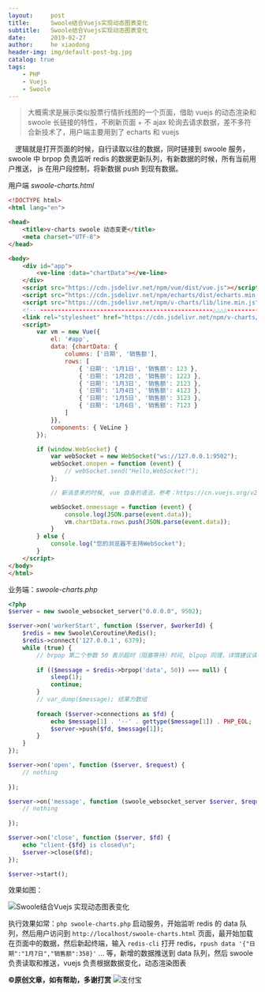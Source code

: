 ```yaml
---
layout:     post
title:      Swoole结合Vuejs实现动态图表变化
subtitle:   Swoole结合Vuejs实现动态图表变化
date:       2019-02-27
author:     he xiaodong
header-img: img/default-post-bg.jpg
catalog: true
tags:
    - PHP
    - Vuejs
    - Swoole
---
```


> 大概需求是展示类似股票行情折线图的一个页面，借助 vuejs 的动态渲染和 swoole 长链接的特性，不刷新页面 + 不 ajax 轮询去请求数据，差不多符合新技术了，用户端主要用到了 echarts 和 vuejs

&ensp;&ensp;逻辑就是打开页面的时候，自行读取以往的数据，同时链接到 swoole 服务，swoole 中 brpop 负责监听 redis 的数据更新队列，有新数据的时候，所有当前用户推送， js 在用户段控制，将新数据 push 到现有数据。

用户端 *swoole-charts.html*

```html
<!DOCTYPE html>
<html lang="en">

<head>
    <title>v-charts swoole 动态变更</title>
    <meta charset="UTF-8">
</head>

<body>
    <div id="app">
        <ve-line :data="chartData"></ve-line>
    </div>
    <script src="https://cdn.jsdelivr.net/npm/vue/dist/vue.js"></script>
    <script src="https://cdn.jsdelivr.net/npm/echarts/dist/echarts.min.js"></script>
    <script src="https://cdn.jsdelivr.net/npm/v-charts/lib/line.min.js"></script>
    <!-- -------------------------------------------------△△△△------------ -->
    <link rel="stylesheet" href="https://cdn.jsdelivr.net/npm/v-charts/lib/style.min.css">
    <script>
        var vm = new Vue({
            el: '#app',
            data: {chartData: {
                columns: ['日期', '销售额'],
                rows: [
                    { '日期': '1月1日', '销售额': 123 },
                    { '日期': '1月2日', '销售额': 1223 },
                    { '日期': '1月3日', '销售额': 2123 },
                    { '日期': '1月4日', '销售额': 4123 },
                    { '日期': '1月5日', '销售额': 3123 },
                    { '日期': '1月6日', '销售额': 7123 }
                ]
            }},
            components: { VeLine }
        });

        if (window.WebSocket) {
            var webSocket = new WebSocket("ws://127.0.0.1:9502");
            webSocket.onopen = function (event) {
                // webSocket.send("Hello,WebSocket!"); 
            };

            // 新消息来的时候, vue 自身的语法，参考：https://cn.vuejs.org/v2/guide/list.html#%E5%8F%98%E5%BC%82%E6%96%B9%E6%B3%95 

            webSocket.onmessage = function (event) {
                console.log(JSON.parse(event.data));
                vm.chartData.rows.push(JSON.parse(event.data));
            }
        } else {
            console.log("您的浏览器不支持WebSocket");
        }
    </script>
</body>
</html>

```

业务端：*swoole-charts.php*

```php
<?php
$server = new swoole_websocket_server("0.0.0.0", 9502);

$server->on('workerStart', function ($server, $workerId) {
    $redis = new Swoole\Coroutine\Redis();
    $redis->connect('127.0.0.1', 6379);
    while (true) {
        // brpop 第二个参数 50 表示超时（阻塞等待）时间, blpop 同理，详情建议读文档,对应的 redis 操作是 rpush/lpush key content 
        
        if (($message = $redis->brpop('data', 50)) === null) {
            sleep(1);
            continue;
        }
        // var_dump($message); 结果为数组 
        
        foreach ($server->connections as $fd) {
            echo $message[1] . '--' . gettype($message[1]) . PHP_EOL;
            $server->push($fd, $message[1]);
        }
    }
});

$server->on('open', function ($server, $request) {
    // nothing
    
});

$server->on('message', function (swoole_websocket_server $server, $request) {
    // nothing
    
});

$server->on('close', function ($server, $fd) {
    echo "client-{$fd} is closed\n";
    $server->close($fd);
});

$server->start();

```

效果如图：

![Swoole结合Vuejs 实现动态图表变化](https://alpha2016.github.io/img/2019-02-27-swoole-charts-demo.jpg "vue swoole 动态图表")

执行效果如常：`php swoole-charts.php` 启动服务，开始监听 redis 的 data 队列，然后用户访问到 `http://localhost/swoole-charts.html` 页面，最开始加载在页面中的数据，然后新起终端，输入 `redis-cli` 打开 redis，`rpush data '{"日期":"1月7日","销售额":358}'` ... 等，新增的数据推送到 data 队列，然后 swoole 负责读取和推送，vuejs 负责根据数据变化，动态渲染图表

**©原创文章，如有帮助，多谢打赏**
![支付宝](https://alpha2016.github.io/img/alipay.jpg "支付宝帐号")
